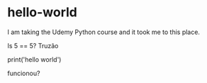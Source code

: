 # hello-world

I am taking the Udemy Python course and it took me to this place.

Is 5 == 5?
Truzão

print('hello world')

funcionou?
